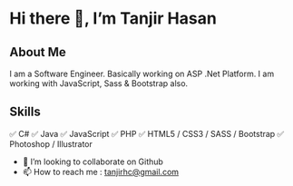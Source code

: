 # Hi there 👋, I’m Tanjir Hasan
## About Me
I am a Software Engineer. Basically working on ASP .Net Platform. I am working with JavaScript, Sass & Bootstrap also.

## Skills 
✅ C# 
✅ Java 
✅ JavaScript 
✅ PHP 
✅ HTML5 / CSS3 / SASS / Bootstrap 
✅ Photoshop / Illustrator

- 👯 I’m looking to collaborate on Github
- 📫 How to reach me : tanjirhc@gmail.com


<!---
tanjirhc/tanjirhc is a ✨ special ✨ repository because its `README.md` (this file) appears on your GitHub profile.
You can click the Preview link to take a look at your changes.
--->
